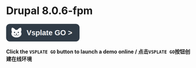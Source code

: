 # Drupal 8.0.6-fpm

<a href="https://www.vsplate.com/?docker-compose=https://github.com/vsplate/dcenvs/drupal/8.0.6-fpm"><img alt="VSPLATE GO" src="https://raw.githubusercontent.com/vsplate/images/master/vsgo_btn.png" width="200px"></a>

**Click the `VSPLATE GO` button to launch a demo online / 点击`VSPLATE GO`按钮创建在线环境**